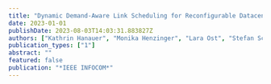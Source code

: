 ```yaml
---
title: "Dynamic Demand-Aware Link Scheduling for Reconfigurable Datacenters"
date: 2023-01-01
publishDate: 2023-08-03T14:03:31.883827Z
authors: ["Kathrin Hanauer", "Monika Henzinger", "Lara Ost", "Stefan Schmid"]
publication_types: ["1"]
abstract: ""
featured: false
publication: "*IEEE INFOCOM*"
---
```


